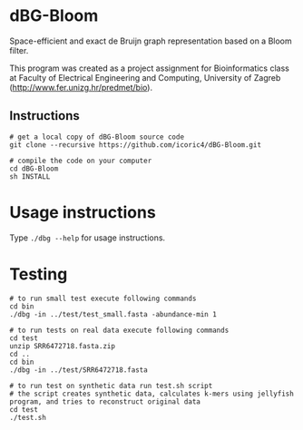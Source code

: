 # dBG-Bloom

Space-efficient and exact de Bruijn graph representation based on a Bloom filter.

This program was created as a project assignment for Bioinformatics class at Faculty of Electrical Engineering and Computing, University of Zagreb (http://www.fer.unizg.hr/predmet/bio).

## Instructions

    # get a local copy of dBG-Bloom source code
    git clone --recursive https://github.com/icoric4/dBG-Bloom.git
    
    # compile the code on your computer
    cd dBG-Bloom
    sh INSTALL


# Usage instructions	 

Type `./dbg --help` for usage instructions.

# Testing
   
    # to run small test execute following commands
    cd bin
    ./dbg -in ../test/test_small.fasta -abundance-min 1
    
    # to run tests on real data execute following commands
    cd test
    unzip SRR6472718.fasta.zip
    cd ..
    cd bin
    ./dbg -in ../test/SRR6472718.fasta
    
    # to run test on synthetic data run test.sh script
    # the script creates synthetic data, calculates k-mers using jellyfish program, and tries to reconstruct original data
    cd test
    ./test.sh
